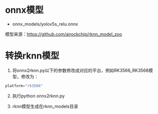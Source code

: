 # onnx模型

* onnx_models/yolov5s_relu.onnx


模型来源：https://github.com/airockchip/rknn_model_zoo

# 转换rknn模型

1. 将onnx2rknn.py以下的参数修改成对应的平台，例如RK3566_RK3568模型，修改为：

```python
platform="rk3566"
```

2. 执行python onnx2rknn.py

3. rknn模型生成在rknn_models目录
